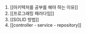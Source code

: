 1. [[아키텍처를 공부를 해야 하는 이유]]
2. [[프로그래밍 패러다임]]
3. [[SOLID 방법]]
4. [[controller - service - repository]]